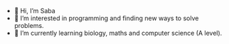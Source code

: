 - 👋 Hi, I’m Saba
- 👀 I’m interested in programming and finding new ways to solve problems.
- 🌱 I’m currently learning biology, maths and computer science (A level).

<!---
szain2190/szain2190 is a ✨ special ✨ repository because its `README.md` (this file) appears on your GitHub profile.
You can click the Preview link to take a look at your changes.
--->
